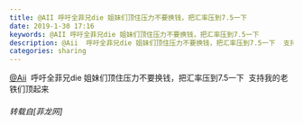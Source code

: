 ```yaml
---
title: @AII 呼吁全菲兄die 姐妹们顶住压力不要换钱，把汇率压到7.5一下
date: 2019-1-30 17:16
keywords: @AII 呼吁全菲兄die 姐妹们顶住压力不要换钱，把汇率压到7.5一下
description: @Aii  呼吁全菲兄die 姐妹们顶住压力不要换钱，把汇率压到7.5一下  支持我的老铁们顶起来
categories: sharing
---
```

<td class="t_f" id="postmessage_2855127">

<a href="http://www.flw.ph/home.php?mod=space&amp;uid=60027" target="_blank">@Aii</a>  呼吁全菲兄die 姐妹们顶住压力不要换钱，把汇率压到7.5一下  支持我的老铁们顶起来</td>
###### 转载自[菲龙网]